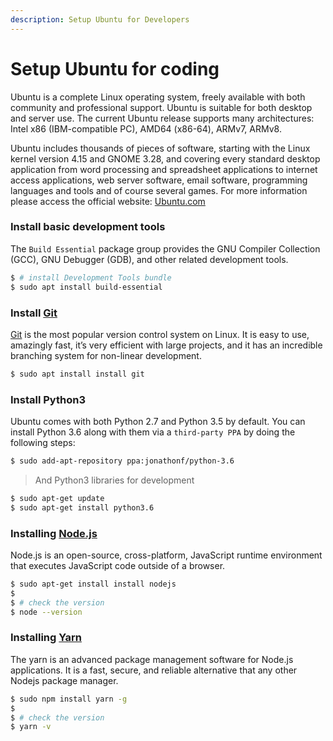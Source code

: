```yaml
---
description: Setup Ubuntu for Developers
---
```


# Setup Ubuntu for coding

Ubuntu is a complete Linux operating system, freely available with both community and professional support. Ubuntu is suitable for both desktop and server use. The current Ubuntu release supports many architectures: Intel x86 (IBM-compatible PC), AMD64 (x86-64), ARMv7, ARMv8.

Ubuntu includes thousands of pieces of software, starting with the Linux kernel version 4.15 and GNOME 3.28, and covering every standard desktop application from word processing and spreadsheet applications to internet access applications, web server software, email software, programming languages and tools and of course several games. For more information please access the official website: [Ubuntu.com](https://ubuntu.com/)

###

### Install basic development tools

The `Build Essential` package group provides the GNU Compiler Collection (GCC), GNU Debugger (GDB), and other related development tools.

```bash
$ # install Development Tools bundle
$ sudo apt install build-essential
```

###

### Install [Git](https://git-scm.com/)

[Git](https://git-scm.com/) is the most popular version control system on Linux. It is easy to use, amazingly fast, it’s very efficient with large projects, and it has an incredible branching system for non-linear development.

```bash
$ sudo apt install install git
```

### Install Python3

Ubuntu comes with both Python 2.7 and Python 3.5 by default. You can install Python 3.6 along with them via a `third-party PPA` by doing the following steps:

```bash
$ sudo add-apt-repository ppa:jonathonf/python-3.6
```

> And Python3 libraries for development

```bash
$ sudo apt-get update
$ sudo apt-get install python3.6
```

### Installing [Node.js](https://nodejs.org/)

Node.js is an open-source, cross-platform, JavaScript runtime environment that executes JavaScript code outside of a browser.

```bash
$ sudo apt-get install install nodejs
$
$ # check the version
$ node --version
```

### Installing [Yarn](https://yarnpkg.com/)

The yarn is an advanced package management software for Node.js applications. It is a fast, secure, and reliable alternative that any other Nodejs package manager.

```bash
$ sudo npm install yarn -g
$
$ # check the version
$ yarn -v
```
